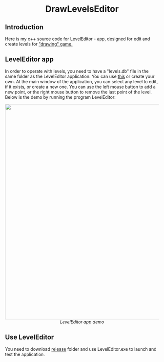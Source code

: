 <p align="center">
 <h1 align="center">DrawLevelsEditor</h1>
</p>

## Introduction

Here is my c++ source code for LevelEditor - app, designed for edit and create levels for <a href="https://bitbucket.org/rrrfer-admin/drawing">"drawing" game.</a>

## LevelEditor app

In order to operate with levels, you need to have a "levels.db" file in the same folder as the LevelEditor application. You can use <a href="release\levels.db">this</a> or create your own. At the main window of the application, you can select any level to edit, if it exists, or create a new one. You can use the left mouse button to add a new point, or the right mouse button to remove the last point of the level.
Below is the demo by running the program LevelEditor:
<p align="center">
  <img src="demo/LevelEdit.gif" width=704><br/>
  <i>LevelEditor app demo</i>
</p>

## Use LevelEditor

You need to download <a href="release">release</a> folder and use LevelEditor.exe to launch and test the application.


